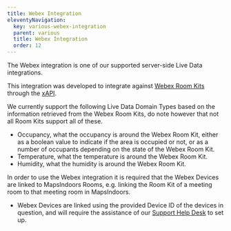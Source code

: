```yaml
---
title: Webex Integration
eleventyNavigation:
  key: various-webex-integration
  parent: various
  title: Webex Integration
  order: 12
---
```


The Webex integration is one of our supported server-side Live Data integrations.

This integration was developed to integrate against [Webex Room Kits](https://hardware.webex.com/products/room-series-and-kits) through the [xAPI](https://developer.webex.com/docs/api/v1/xapi).

We currently support the following Live Data Domain Types based on the information retrieved from the Webex Room Kits, do note however that not all Room Kits support all of these.

* Occupancy, what the occupancy is around the Webex Room Kit, either as a boolean value to indicate if the area is occupied or not, or as a number of occupants depending on the state of the Webex Room Kit.
* Temperature, what the temperature is around the Webex Room Kit.
* Humidity, what the humidity is around the Webex Room Kit.

In order to use the Webex integration it is required that the Webex Devices are linked to MapsIndoors Rooms, e.g. linking the Room Kit of a meeting room to that meeting room in MapsIndoors.

* Webex Devices are linked using the provided Device ID of the devices in question, and will require the assistance of our [Support Help Desk](https://mapspeople.atlassian.net/servicedesk/customer/portals) to set up.

<!-- Uncomment this when restructure is live, and fix links to Live Data stuff.

More information about working with Live Data in MapsIndoors can be found here for our different SDKs:

* Android SDK, Live Data - MapsIndoors Documentation 
* iOS SDK, Live Data - MapsIndoors Documentation 
* Web SDK, Live Data - MapsIndoors Documentation 
-->